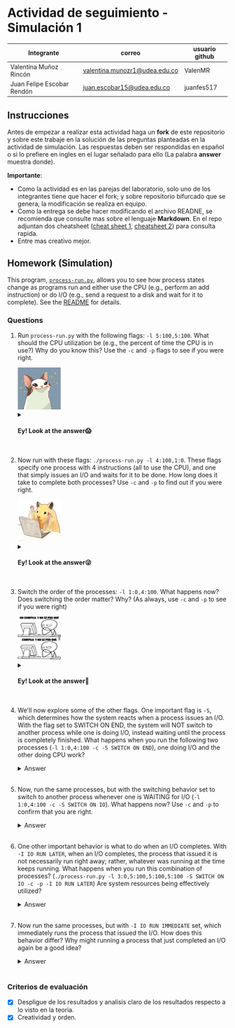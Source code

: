 # Actividad de seguimiento - Simulación 1

|Integrante|correo|usuario github|
|---|---|---|
|Valentina Muñoz Rincón|valentina.munozr1@udea.edu.co|ValenMR|
|Juan Felipe Escobar Rendón|juan.escobar15@udea.edu.co|juanfes517|

## Instrucciones

Antes de empezar a realizar esta actividad haga un **fork** de este repositorio y sobre este trabaje en la solución de las preguntas planteadas en la actividad de simulación. Las respuestas deben ser respondidas en español o si lo prefiere en ingles en el lugar señalado para ello (La palabra **answer** muestra donde).

**Importante**:
* Como la actividad es en las parejas del laboratorio, solo uno de los integrantes tiene que hacer el fork; y sobre repositorio bifurcado que se genera, la modificación se realiza en equipo.
* Como la entrega se debe hacer modificando el archivo READNE, se recomienda que consulte mas sobre el lenguaje **Markdown**. En el repo adjuntan dos cheatsheet ([cheat sheet 1](Markdown_Cheat_Sheet.pdf), [cheatsheet 2](markdown-cheatsheet.pdf)) para consulta rapida.
* Entre mas creativo mejor.

## Homework (Simulation)

This program, [`process-run.py`](process-run.py), allows you to see how process states change as programs run and either use the CPU (e.g., perform an add instruction) or do I/O (e.g., send a request to a disk and wait for it to complete). See the [README](https://github.com/remzi-arpacidusseau/ostep-homework/blob/master/cpu-intro/README.md) for details.

### Questions

1. Run `process-run.py` with the following flags: `-l 5:100,5:100`. What should the CPU utilization be (e.g., the percent of time the CPU is in use?) Why do you know this? Use the `-c` and `-p` flags to see if you were right.
   
   <img src="/meme_1.jpg" width="98" height="96"/>
   
   <details>
   <summary>
      <h4>Ey! Look at the answer😱</h4>
   </summary>
   
      ![Image 1](command_line_1.png)

   📌 En mi caso, como se observa en la imagen el comando simula 2 procesos como se pide en el enunciado. Cada uno con 5 instrucciones de CPU y cada instrucción toma el 100%.  

   📊 El uso de CPU se refiere al porcentaje de tiempo que la CPU estuvo ocupada ejecutando las instrucciones. Por lo tanto:
   * **Tiempo total de simulación**: 10 unidades de tiempo
   * **CPU ocupada**: 10 unidades (el 100%)
   * **No hubo I/O**: lo que traduce al 0% de uso de entradas/salidas  
   
   ✅ Debido a que no hubo entradas/salidas, la CPU estuvo ejecutando procesos sin parar durante todo el tiempo. Por eso ambos procesos dan el 100%. 
   </details>
   <br>

2. Now run with these flags: `./process-run.py -l 4:100,1:0`. These flags specify one process with 4 instructions (all to use the CPU), and one that simply issues an I/O and waits for it to be done. How long does it take to complete both processes? Use `-c` and `-p` to find out if you were right. 

   <img src="/meme_2.jpg" width="98" height="96"/>
   
   <details>
   <summary>
      <h4>Ey! Look at the answer😜</h4>
   </summary>
      
    ![Image 2](command_line_2.png)
      
   📌 Para esta línea de comando, se observa que el PID 0 tiene 4 instrucciones de CPU y el PID 1 tiene 1 instrucción de I/O 
   📊 Ambos procesos tardan en completarse **11 unidades de tiempo**, pues el PID 0 termina en 4 unidades mientras que el PID 1 inicia su I/O en el tiempo 5 y termina en el tiempo 11.

   🤔 **¿Cómo?** Pues el Proceso 0 se ejecuta primero y termina rápidamente, luego el proceso 1 entra en estado de bloqueo porque está esperando la respuesta de la I/O, finalmente en el tiempo 11 se completa el I/O
   y el proceso termina.
   </details>
   <br>

4. Switch the order of the processes: `-l 1:0,4:100`. What happens now? Does switching the order matter? Why? (As always, use `-c` and `-p` to see if you were right)

    <img src="/meme_3.jpg" width="98" height="100"/>
    
   <details>
   <summary>
      <h4>Ey! Look at the answer🤗</h4>
   </summary>
      
      ![Image 3](command_line_3.png)

   ⏱ Según el resultado, al invertir el orden de los procesos, sí hubo un impacto en el rendimiento total ya que se cambió la ejecución de la CPU e I/O.

   ![Image 1](table_comparative_1.png)

   📌 Sucede porque se logra un mejor paralelismo, es decir, el proceso que hace I/O se ejecuta primero, y mientras está bloqueado, el otro proceso puede usar la
   CPU.
   📊A pesar de que los valores absolutos son iguales, los porcentajes aumentaron esto pasa por el solapamiento que se presentó, lo que se traduce como trabajo en
   paralelo.
   
   </details>
   <br>

6. We'll now explore some of the other flags. One important flag is `-S`, which determines how the system reacts when a process issues an I/O. With the flag set to SWITCH ON END, the system will NOT switch to another process while one is doing I/O, instead waiting until the process is completely finished. What happens when you run the following two processes (`-l 1:0,4:100 -c -S SWITCH ON END`), one doing I/O and the other doing CPU work?
   
   <details>
   <summary>Answer</summary>
      En este caso, en el primer proceso se está enviando una instrucción que requiere I/O y en el segundo proceso se envían 4 instrucciones de CPU. Inicialmente, se puede llegar a pensar que el proceso 
      va a tomar la misma cantidad de tiempo que el punto anterior (7 tiempos); sin embargo, debido al uso de la bandera <code>-S</code> con el valor <code>SWITCH_ON_END</code>, el sistema no cambiará a ningún proceso mientras 
      una tarea de I/O se esté ejecutando. Por tal motivo, el proceso 2 no empezará hasta que el proceso 1 termine completamente, aunque la CPU se Encuentra disponible, lo que toma un total de 11 tiempos.  

      <br>![Image 4](command_line_4.png)
      
   </details>
   <br>

6. Now, run the same processes, but with the switching behavior set to switch to another process whenever one is WAITING for I/O (`-l 1:0,4:100 -c -S SWITCH ON IO`). What happens now? Use `-c` and `-p` to confirm that you are right.
   
   <details>
   <summary>Answer</summary>
      En esta situación, también se está enviando un primer proceso con una instrucción de I/O y un segundo proceso con 4 de CPU, pero ahora, el valor de la bandera <code>-S</code> se establece con el valor <code>SWITCH_ON_IO</code>. Lo que significa 
      que cuando un proceso inicia una operación I/O, el planificador puede cambiar a otro proceso que esté listo para ejecutarse en la CPU. En nuestro ejemplo, esto permite que el sistema pueda cambiar al proceso numero 2 mientras 
      el primero se encuentra en I/O, estableciendo el tiempo total en 7 tiempos.

      <br>![Image 5](command_line_5.png)
   </details>
   <br>

7. One other important behavior is what to do when an I/O completes. With `-I IO RUN LATER`, when an I/O completes, the process that issued it is not necessarily run right away; rather, whatever was running at the time keeps running. What happens when you run this combination of processes? (`./process-run.py -l 3:0,5:100,5:100,5:100 -S SWITCH ON IO -c -p -I IO RUN LATER`) Are system resources being effectively utilized?
   
   <details>
   <summary>Answer</summary>
      Para entender mejor el comportamiento de este comando, vamos a desglosar y explicar mejor cada parte del mismo:
      <ul>
         <br>
         <li>✏️ <b><code>./process-run.py</code></b>: Aquí simplemente estamos llamando un archivo python para ejecutar. </li> <br>
         <li>✏️ <b><code>3:0,5:100,5:100,5:100</code></b>: En esta parte se están lanzando 4 procesos. El primero, <b>'3:0'</b>, indica que se van a realizar 3 instrucciones que requieren I/O. 
            Los 3 procesos restantes, marcados con <b><code>5:100</code></b>, indican que cada uno lanzará 5 instrucciones que solo usaran CPU. </li><br>
         <li>✏️ <b><code>-S SWITCH_ON_IO</code></b>: Como se mostró en puntos anteriores, con esta instrucción, le estamos indicando al sistema que cuando un proceso inicia una instrucción de I/O, puede cambiar a otro proceso que esté listo para ejecutarse. </li><br>
         <li>✏️ <b><code>-I IO_RUN_LATER</code></b>: Con esta instrucción, le estamos indicando al sistema que cuando una tarea de I/O termine, el proceso que la generó no debe ejecutarse necesariamente de inmediato. </li> <br>
      </ul>

      En conclusión, debido a la presencia de <code>-S SWITCH_ON_IO</code>, se espera que cuando el proceso 1 inicie una operación de I/O, el sistema continúe ejecutando los demás procesos. Sin embargo, debido a la instrucción <code>-I IO_RUN_LATER</code>,
      cuando la tarea de I/O haya finalizado, el proceso 1 no continuará su ejecución hasta que los demás procesos terminen. <br>
      Por otro lado, los recursos del sistema se utilizan de manera eficiente cuando el proceso 1 realiza una única operación de I/O. Sin embargo, cuando se ejecutan múltiples operaciones de I/O, el sistema no continuará inmediatamente la ejecución del proceso tras la finalización de cada tarea de          I/O y su lugar, esperará a que los demás procesos terminen.

      <br>![Image 6](command_line_6.png)

      📊 En total, la ejecución de los cuatro procesos tomó 31 unidades de tiempo, durante las cuales la CPU estuvo en uso solo el 67.7% del tiempo (Correspondiente a 21 unidades de tiempo).
      
   </details>
   <br>

9. Now run the same processes, but with `-I IO RUN IMMEDIATE` set, which immediately runs the process that issued the I/O. How does this behavior differ? Why might running a process that just completed an I/O again be a good idea?
   
   <details>
   <summary>Answer</summary>
      Si ejecutamos el mismo comando usando <code>-I IO_RUN_IMMEDIATE</code> en vez de <code>-I IO_RUN_LATER</code> obtendremos el siguiente resultado: 

      <br> ![Image 7](command_line_7.png) <br>

      A primera vista podemos observar que solo la CPU también estuvo siendo utilizada durante 21 unidades de tiempo, pero a diferencia del punto anterior, ahora este tiempo también corresponde al tiempo total de ejecución del comando, aun cuando se están ejecutando tres operaciones de I/O. 😦
      <br>
      
      Pero,🤔 ¿Por qué sucede esto?
      <br>
      
      ¿Brujería? 😱
      <br><img src="https://media0.giphy.com/media/v1.Y2lkPTc5MGI3NjExdjB6bDU3c3BuNDQydHN1Z2s1MnI2Y2JkMjgxZ2NkNXo3Yzljdjl5cCZlcD12MV9pbnRlcm5hbF9naWZfYnlfaWQmY3Q9Zw/LCo3JuJ8ca3XXJQqlM/giphy.webp" width="100">
      <br>

      Lastimosamente no es brujería 😕. Lo que sucede es que, en nuestro comando, estamos usando la opción <code>-I IO_RUN_IMMEDIATE</code>, que permite que el sistema continue ejecutando de forma inmediata un proceso que terminó una operación de I/O. En nuestro ejemplo,
      esto significa que cuando el proceso 1 inicia cualquier operación de I/O, y debido a la opción <code>-S SWITCH_ON_IO</code>, el sistema le cede la CPU a otro proceso. Sin embargo, cuando una operación de I/O termina, el sistema inmediatamente le pasa la CPU a ese proceso,
      para que pueda terminar su ejecución e iniciar la siguiente operación de I/O.
      <br>
      📊 De esta forma, la CPU siempre se está usando mientras las operaciones de I/O se resuelven en paralelo, garantizando que la CPU tenga un 100% de eficiencia.
      
   </details>
   <br>


### Criterios de evaluación
- [x] Despligue de los resultados y analisis claro de los resultados respecto a lo visto en la teoria.
- [x] Creatividad y orden.
